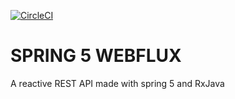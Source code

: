 [![CircleCI](https://circleci.com/gh/Recks11/spring5-webflux-rest.svg?style=svg)](https://circleci.com/gh/Recks11/spring5-webflux-rest)
# SPRING 5 WEBFLUX
A reactive REST API made with spring 5 and RxJava